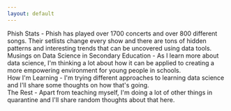 ```yaml
---
layout: default
---
```


Phish Stats - Phish has played over 1700 concerts and over 800 different songs.  Their setlists change every show and there are tons of hidden patterns and interesting trends that can be uncovered using data tools.  
Musings on Data Science in Secondary Education - As I learn more about data science, I'm thinking a lot about how it can be applied to creating a more empowering environment for young people in schools.  
How I'm Learning - I'm trying different approaches to learning data science and I'll share some thoughts on how that's going.  
The Rest - Apart from teaching myself, I'm doing a lot of other things in quarantine and I'll share random thoughts about that here.
